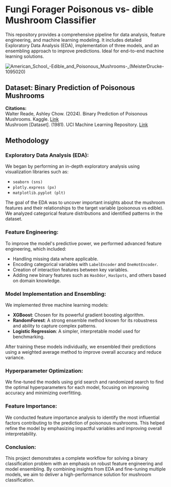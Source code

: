 # Fungi Forager Poisonous vs- dible Mushroom Classifier
This repository provides a comprehensive pipeline for data analysis, feature engineering, and machine learning modeling. It includes detailed Exploratory Data Analysis (EDA), implementation of three models, and an ensembling approach to improve predictions. Ideal for end-to-end machine learning solutions.

![American_School_-_Edible_and_Poisonous_Mushrooms_-_(MeisterDrucke-1095020)](https://github.com/user-attachments/assets/d0777338-4df6-49c2-817e-e07002fd63cf)

## Dataset: Binary Prediction of Poisonous Mushrooms

**Citations:**  
Walter Reade, Ashley Chow. (2024). Binary Prediction of Poisonous Mushrooms. Kaggle. [Link](https://kaggle.com/competitions/playground-series-s4e8)  
Mushroom [Dataset]. (1981). UCI Machine Learning Repository. [Link](https://doi.org/10.24432/C5959T)

## Methodology

### Exploratory Data Analysis (EDA):
We began by performing an in-depth exploratory analysis using visualization libraries such as:

- `seaborn (sns)`
- `plotly.express (px)`
- `matplotlib.pyplot (plt)`

The goal of the EDA was to uncover important insights about the mushroom features and their relationships to the target variable (poisonous vs edible). We analyzed categorical feature distributions and identified patterns in the dataset.

### Feature Engineering:
To improve the model's predictive power, we performed advanced feature engineering, which included:

- Handling missing data where applicable.
- Encoding categorical variables with `LabelEncoder` and `OneHotEncoder`.
- Creation of interaction features between key variables.
- Adding new binary features such as `HasOdor`, `HasSpots`, and others based on domain knowledge.

### Model Implementation and Ensembling:
We implemented three machine learning models:

- **XGBoost**: Chosen for its powerful gradient boosting algorithm.
- **RandomForest**: A strong ensemble method known for its robustness and ability to capture complex patterns.
- **Logistic Regression**: A simpler, interpretable model used for benchmarking.

After training these models individually, we ensembled their predictions using a weighted average method to improve overall accuracy and reduce variance.

### Hyperparameter Optimization:
We fine-tuned the models using grid search and randomized search to find the optimal hyperparameters for each model, focusing on improving accuracy and minimizing overfitting.

### Feature Importance:
We conducted feature importance analysis to identify the most influential factors contributing to the prediction of poisonous mushrooms. This helped refine the model by emphasizing impactful variables and improving overall interpretability.

### Conclusion:
This project demonstrates a complete workflow for solving a binary classification problem with an emphasis on robust feature engineering and model ensembling. By combining insights from EDA and fine-tuning multiple models, we aim to deliver a high-performance solution for mushroom classification.
